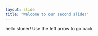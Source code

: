 ```yaml
---
layout: slide
title: "Welcome to our second slide!"
---
```

hello stoner!
Use the left arrow to go back
